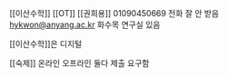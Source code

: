 [[이산수학]] [[OT]] 
[[권희용]] 01090450669 전화 잘 안 받음 hykwon@anyang.ac.kr 
화수목 연구실 있음 

[[이산수학]]은 디지털 

[[숙제]]
온라인 오프라인 둘다 제출 요구함